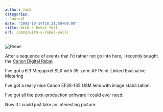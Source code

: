 ```yaml
---
author: Jack
categories:
- Journal
date: "2003-10-14T18:31:58+00:00"
title: With a Rebel Yell
url: /2003/with-a-rebel-yell/
---
```


![Rebel][1]

After a sequence of events that I'd rather not go into here, I recently bought the [Canon Digital Rebel][2].

I've got a 6.3 Megapixel SLR with 35-zone AF Point-Linked Evaluative Metering
  

  
I've got a really nice Canon EF28-135 USM lens with image stabilization.
  

  
I've got all the [post-production][3] [software][4] I could ever need.

Now if I could just take an interesting picture.

 [1]: /images/blog/canon_eos300d.gif
 [2]: http://www.canoneos.com/digitalrebel/
 [3]: http://www.pictureflow.com/CaptureOne/Pages/C1-Rebel-PressRelease.html
 [4]: http://www.neatimage.com/